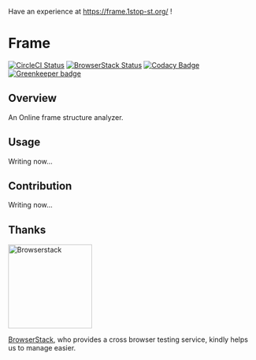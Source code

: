 Have an experience at https://frame.1stop-st.org/ !
# Frame

[![CircleCI Status](https://circleci.com/gh/1stop-st/frame.svg?style=svg)](https://circleci.com/gh/1stop-st/frame)
[![BrowserStack Status](https://www.browserstack.com/automate/badge.svg?badge_key=QW1NUmg2OWVHeE42TEVrVUxJb2d2TXdjb3BXUHNqQ25OUGh6MlFDUjIxND0tLUVsY3JZTDk0cWZkZUdJbTBUbzZFaGc9PQ==--8fea50f396f727b4efdaaa6675b2c4506562984c)](https://www.browserstack.com/)
[![Codacy Badge](https://api.codacy.com/project/badge/Grade/9e1afcc2c28b4ab9bc85837e1a81ebb4)](https://www.codacy.com/app/h-ikeda/frame?utm_source=github.com&utm_medium=referral&utm_content=1stop-st/frame&utm_campaign=badger)
[![Greenkeeper badge](https://badges.greenkeeper.io/1stop-st/frame.svg)](https://greenkeeper.io/)  
## Overview
An Online frame structure analyzer.
## Usage
Writing now...
## Contribution
Writing now...
## Thanks
[<img alt="Browserstack" src="http://svgshare.com/i/iU.svg" width=170>](https://www.browserstack.com/)

[BrowserStack](https://www.browserstack.com/), who provides a cross browser testing service, kindly helps us to manage easier.
